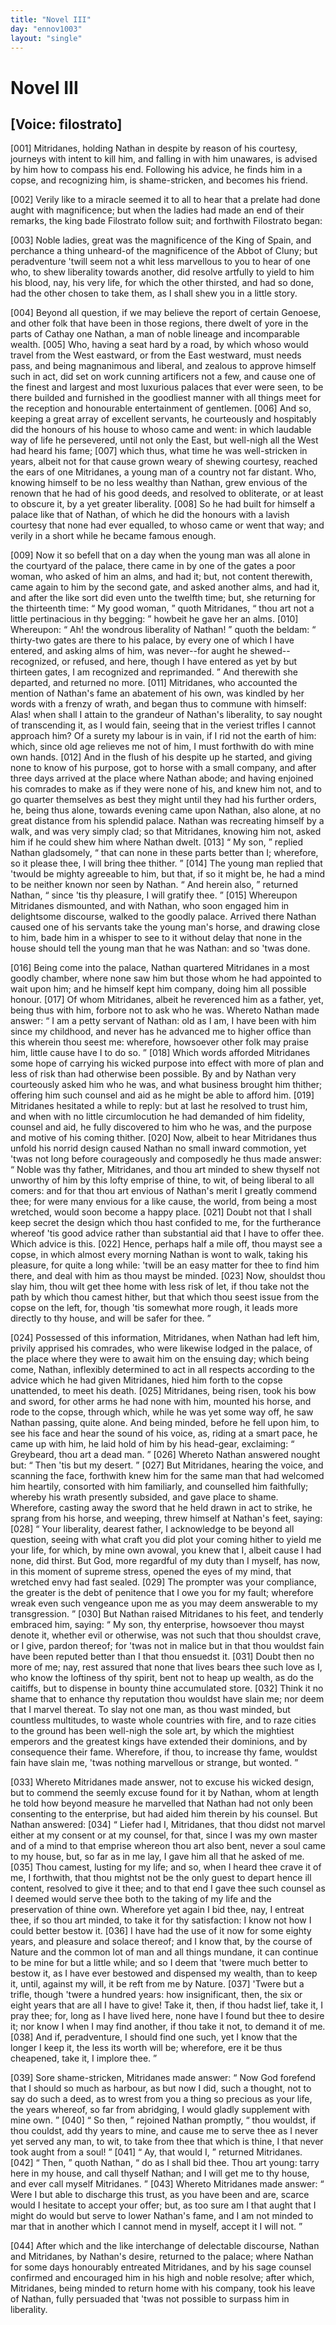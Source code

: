 ```yaml
---
title: "Novel III"
day: "ennov1003"
layout: "single"
---
```

<div id="nov1003" type="novella" who="filostrato">
 <h1>
  Novel III
 </h1>
 <p>
  <h2>
   [Voice: filostrato]
  </h2>
 </p>
 <argument>
  <p>
   <a name="p00030001">
    [001]
   </a>
   Mitridanes, holding Nathan in despite by reason of his
 courtesy, journeys with intent to kill him, and falling
 in with him unawares, is advised by him how to
 compass his end. Following his advice, he finds him
 in a copse, and recognizing him, is shame-stricken,
 and becomes his friend.
  </p>
 </argument>
 <div3 type="commentary" who="author">
  <p>
   <a name="p00030002">
    [002]
   </a>
   Verily
   like to a miracle seemed it to all to hear that a prelate
 had
 done aught with magnificence; but when the ladies had made an end
 of their remarks, the king bade Filostrato follow suit; and forthwith
 Filostrato began:
  </p>
 </div3>
 <div3 type="commentary" who="filostrato">
  <p>
   <a name="p00030003">
    [003]
   </a>
   Noble ladies, great was the magnificence of the
 King of Spain, and perchance a thing unheard-of the magnificence
 of the Abbot of Cluny; but peradventure 'twill seem not a whit less
 marvellous to you to hear of one who, to shew liberality towards
 another, did resolve artfully to yield to him his blood, nay, his very
 life, for which the other thirsted, and had so done, had the other
 chosen to take them, as I shall shew you in a little story.
  </p>
 </div3>
 <p>
  <a name="p00030004">
   [004]
  </a>
  Beyond all question, if we may believe the report of certain
 Genoese, and other folk that have been in those regions, there dwelt
 of yore in the parts of Cathay one Nathan, a man of noble lineage
 and incomparable wealth.
  <a name="p00030005">
   [005]
  </a>
  Who, having a seat hard by a road, by
 which whoso would travel from the West eastward, or from the East
 westward, must needs pass, and being magnanimous and liberal, and
 zealous to approve himself such in act, did set on work cunning
 artificers not a few, and cause one of the finest and largest and most
 luxurious palaces that ever were seen, to be there builded and
 furnished in the goodliest manner with all things meet for the
 reception and honourable entertainment of gentlemen.
  <a name="p00030006">
   [006]
  </a>
  And so,
  keeping a great array of excellent servants, he courteously and
 hospitably did the honours of his house to whoso came and went: in
 which laudable way of life he persevered, until not only the East, but
 well-nigh all the West had heard his fame;
  <a name="p00030007">
   [007]
  </a>
  which thus, what time
 he was well-stricken in years, albeit not for that cause grown weary
 of shewing courtesy, reached the ears of one Mitridanes, a young man
 of a country not far distant. Who, knowing himself to be no less
 wealthy than Nathan, grew envious of the renown that he had of his
 good deeds, and resolved to obliterate, or at least to obscure it, by a
 yet greater liberality.
  <a name="p00030008">
   [008]
  </a>
  So he had built for himself a palace like that
 of Nathan, of which he did the honours with a lavish courtesy that
 none had ever equalled, to whoso came or went that way; and verily
 in a short while he became famous enough.
 </p>
 <p>
  <a name="p00030009">
   [009]
  </a>
  Now it so befell that on a day when the young man was all alone
 in the courtyard of the palace, there came in by one of the gates a
 poor woman, who asked of him an alms, and had it; but, not content
 therewith, came again to him by the second gate, and asked another
 alms, and had it, and after the like sort did even unto the twelfth
 time; but, she returning for the thirteenth time:
  <q direct="unspecified">
   My good
 woman,
  </q>
  quoth Mitridanes,
  <q direct="unspecified">
   thou art not a little pertinacious in thy
 begging:
  </q>
  howbeit he gave her an alms.
  <a name="p00030010">
   [010]
  </a>
  Whereupon:
  <q direct="unspecified">
   Ah!
 the wondrous liberality of Nathan!
  </q>
  quoth the beldam:
  <q direct="unspecified">
   thirty-two
 gates are there to his palace, by every one of which I have entered,
 and asking alms of him, was never--for aught he shewed--recognized,
 or refused, and here, though I have entered as yet by but
 thirteen gates, I am recognized and reprimanded.
  </q>
  And therewith
 she departed, and returned no more.
  <a name="p00030011">
   [011]
  </a>
  Mitridanes, who accounted
 the mention of Nathan's fame an abatement of his own, was kindled
 by her words with a frenzy of wrath, and began thus to commune
 with himself: Alas! when shall I attain to the grandeur of
 Nathan's liberality, to say nought of transcending it, as I would fain,
 seeing that in the veriest trifles I cannot approach him? Of a surety
 my labour is in vain, if I rid not the earth of him: which, since old
 age relieves me not of him, I must forthwith do with mine own
 hands.
  <a name="p00030012">
   [012]
  </a>
  And in the flush of his despite up he started, and giving
 none to know of his purpose, got to horse with a small company,
 and after three days arrived at the place where Nathan abode; and
 having enjoined his comrades to make as if they were none of his,
  and knew him not, and to go quarter themselves as best they might
 until they had his further orders, he, being thus alone, towards
 evening came upon Nathan, also alone, at no great distance from
 his splendid palace. Nathan was recreating himself by a walk, and
 was very simply clad; so that Mitridanes, knowing him not, asked
 him if he could shew him where Nathan dwelt.
  <a name="p00030013">
   [013]
  </a>
  <q direct="unspecified">
   My son,
  </q>
  replied
 Nathan gladsomely,
  <q direct="unspecified">
   that can none in these parts better than I;
 wherefore, so it please thee, I will bring thee thither.
  </q>
  <a name="p00030014">
   [014]
  </a>
  The young
 man replied that 'twould be mighty agreeable to him, but that, if so
 it might be, he had a mind to be neither known nor seen by Nathan.
  <q direct="unspecified">
   And herein also,
  </q>
  returned Nathan,
  <q direct="unspecified">
   since 'tis thy pleasure, I will
 gratify thee.
  </q>
  <a name="p00030015">
   [015]
  </a>
  Whereupon Mitridanes dismounted, and with Nathan,
 who soon engaged him in delightsome discourse, walked to the
 goodly palace. Arrived there Nathan caused one of his servants
 take the young man's horse, and drawing close to him, bade him
 in a whisper to see to it without delay that none in the house should
 tell the young man that he was Nathan: and so 'twas done.
 </p>
 <p>
  <a name="p00030016">
   [016]
  </a>
  Being come into the palace, Nathan quartered Mitridanes in a
 most goodly chamber, where none saw him but those whom he had
 appointed to wait upon him; and he himself kept him company,
 doing him all possible honour.
  <a name="p00030017">
   [017]
  </a>
  Of whom Mitridanes, albeit he
 reverenced him as a father, yet, being thus with him, forbore not to
 ask who he was. Whereto Nathan made answer:
  <q direct="unspecified">
   I am a petty
 servant of Nathan: old as I am, I have been with him since my
 childhood, and never has he advanced me to higher office than this
 wherein thou seest me: wherefore, howsoever other folk may praise
 him, little cause have I to do so.
  </q>
  <a name="p00030018">
   [018]
  </a>
  Which words afforded Mitridanes
 some hope of carrying his wicked purpose into effect with more of
 plan and less of risk than had otherwise been possible. By and by
 Nathan very courteously asked him who he was, and what business
 brought him thither; offering him such counsel and aid as he might
 be able to afford him.
  <a name="p00030019">
   [019]
  </a>
  Mitridanes hesitated a while to reply: but
 at last he resolved to trust him, and when with no little circumlocution
 he had demanded of him fidelity, counsel and aid, he fully
 discovered to him who he was, and the purpose and motive of his
 coming thither.
  <a name="p00030020">
   [020]
  </a>
  Now, albeit to hear Mitridanes thus unfold his
 norrid design caused Nathan no small inward commotion, yet 'twas
 not long before courageously and composedly he thus made answer:
  <q direct="unspecified">
   Noble was thy father, Mitridanes, and thou art minded to shew
 thyself not unworthy of him by this lofty emprise of thine, to wit,
 of being liberal to all comers: and for that thou art envious of
 Nathan's merit I greatly commend thee; for were many envious
 for a like cause, the world, from being a most wretched, would soon
 become a happy place.
   <a name="p00030021">
    [021]
   </a>
   Doubt not that I shall keep secret the
 design which thou hast confided to me, for the furtherance whereof
 'tis good advice rather than substantial aid that I have to offer thee.
 Which advice is this.
   <a name="p00030022">
    [022]
   </a>
   Hence, perhaps half a mile off, thou mayst
 see a copse, in which almost every morning Nathan is wont to walk,
 taking his pleasure, for quite a long while: 'twill be an easy matter
 for thee to find him there, and deal with him as thou mayst be
 minded.
   <a name="p00030023">
    [023]
   </a>
   Now, shouldst thou slay him, thou wilt get thee home with
 less risk of let, if thou take not the path by which thou camest
 hither, but that which thou seest issue from the copse on the left,
 for, though 'tis somewhat more rough, it leads more directly to thy
 house, and will be safer for thee.
  </q>
 </p>
 <p>
  <a name="p00030024">
   [024]
  </a>
  Possessed of this information, Mitridanes, when Nathan had left
 him, privily apprised his comrades, who were likewise lodged in the
 palace, of the place where they were to await him on the ensuing
 day; which being come, Nathan, inflexibly determined to act in all
 respects according to the advice which he had given Mitridanes,
 hied him forth to the copse unattended, to meet his death.
  <a name="p00030025">
   [025]
  </a>
  Mitridanes,
 being risen, took his bow and sword, for other arms he had
 none with him, mounted his horse, and rode to the copse, through
 which, while he was yet some way off, he saw Nathan passing, quite
 alone. And being minded, before he fell upon him, to see his face
 and hear the sound of his voice, as, riding at a smart pace, he came
 up with him, he laid hold of him by his head-gear, exclaiming:
  <q direct="unspecified">
   Greybeard, thou art a dead man.
  </q>
  <a name="p00030026">
   [026]
  </a>
  Whereto Nathan answered
 nought but:
  <q direct="unspecified">
   Then 'tis but my desert.
  </q>
  <a name="p00030027">
   [027]
  </a>
  But Mitridanes, hearing
 the voice, and scanning the face, forthwith knew him for the same
 man that had welcomed him heartily, consorted with him familiarly,
 and counselled him faithfully; whereby his wrath presently subsided,
 and gave place to shame. Wherefore, casting away the sword that
 he held drawn in act to strike, he sprang from his horse, and weeping,
 threw himself at Nathan's feet, saying:
  <a name="p00030028">
   [028]
  </a>
  <q direct="unspecified">
   Your liberality, dearest
 father, I acknowledge to be beyond all question, seeing with what
 craft you did plot your coming hither to yield me your life, for
   which, by mine own avowal, you knew that I, albeit cause I had
 none, did thirst. But God, more regardful of my duty than I
 myself, has now, in this moment of supreme stress, opened the eyes
 of my mind, that wretched envy had fast sealed.
   <a name="p00030029">
    [029]
   </a>
   The prompter
 was your compliance, the greater is the debt of penitence that I owe
 you for my fault; wherefore wreak even such vengeance upon me
 as you may deem answerable to my transgression.
  </q>
  <a name="p00030030">
   [030]
  </a>
  But Nathan
 raised Mitridanes to his feet, and tenderly embraced him, saying:
  <q direct="unspecified">
   My son, thy enterprise, howsoever thou mayst denote it, whether
 evil or otherwise, was not such that thou shouldst crave, or I give,
 pardon thereof; for 'twas not in malice but in that thou wouldst
 fain have been reputed better than I that thou ensuedst it.
   <a name="p00030031">
    [031]
   </a>
   Doubt
 then no more of me; nay, rest assured that none that lives bears
 thee such love as I, who know the loftiness of thy spirit, bent not
 to heap up wealth, as do the caitiffs, but to dispense in bounty thine
 accumulated store.
   <a name="p00030032">
    [032]
   </a>
   Think it no shame that to enhance thy reputation
 thou wouldst have slain me; nor deem that I marvel thereat.
 To slay not one man, as thou wast minded, but countless multitudes,
 to waste whole countries with fire, and to raze cities to the ground
 has been well-nigh the sole art, by which the mightiest emperors and
 the greatest kings have extended their dominions, and by consequence
 their fame. Wherefore, if thou, to increase thy fame, wouldst fain
 have slain me, 'twas nothing marvellous or strange, but wonted.
  </q>
 </p>
 <p>
  <a name="p00030033">
   [033]
  </a>
  Whereto Mitridanes made answer, not to excuse his wicked
 design, but to commend the seemly excuse found for it by Nathan,
 whom at length he told how beyond measure he marvelled that
 Nathan had not only been consenting to the enterprise, but had
 aided him therein by his counsel. But Nathan answered:
  <a name="p00030034">
   [034]
  </a>
  <q direct="unspecified">
   Liefer
 had I, Mitridanes, that thou didst not marvel either at my consent
 or at my counsel, for that, since I was my own master and of a mind
 to that emprise whereon thou art also bent, never a soul came to my
 house, but, so far as in me lay, I gave him all that he asked of me.
   <a name="p00030035">
    [035]
   </a>
   Thou camest, lusting for my life; and so, when I heard thee crave
 it of me, I forthwith, that thou mightst not be the only guest to
 depart hence ill content, resolved to give it thee; and to that end I
 gave thee such counsel as I deemed would serve thee both to the
 taking of my life and the preservation of thine own. Wherefore
 yet again I bid thee, nay, I entreat thee, if so thou art minded, to
 take it for thy satisfaction: I know not how I could better bestow
   it.
   <a name="p00030036">
    [036]
   </a>
   I have had the use of it now for some eighty years, and
 pleasure and solace thereof; and I know that, by the course of
 Nature and the common lot of man and all things mundane, it can
 continue to be mine for but a little while; and so I deem that 'twere
 much better to bestow it, as I have ever bestowed and dispensed my
 wealth, than to keep it, until, against my will, it be reft from me by
 Nature.
   <a name="p00030037">
    [037]
   </a>
   'Twere but a trifle, though 'twere a hundred years: how
 insignificant, then, the six or eight years that are all I have to give!
 Take it, then, if thou hadst lief, take it, I pray thee; for, long as
 I have lived here, none have I found but thee to desire it; nor know
 I when I may find another, if thou take it not, to demand it of me.
   <a name="p00030038">
    [038]
   </a>
   And if, peradventure, I should find one such, yet I know that the
 longer I keep it, the less its worth will be; wherefore, ere it be thus
 cheapened, take it, I implore thee.
  </q>
 </p>
 <p>
  <a name="p00030039">
   [039]
  </a>
  Sore shame-stricken, Mitridanes made answer:
  <q direct="unspecified">
   Now God
 forefend that I should so much as harbour, as but now I did, such a
 thought, not to say do such a deed, as to wrest from you a thing
 so precious as your life, the years whereof, so far from abridging, I
 would gladly supplement with mine own.
  </q>
  <a name="p00030040">
   [040]
  </a>
  <q direct="unspecified">
   So then,
  </q>
  rejoined
 Nathan promptly,
  <q direct="unspecified">
   thou wouldst, if thou couldst, add thy years to
 mine, and cause me to serve thee as I never yet served any man, to
 wit, to take from thee that which is thine, I that never took aught
	from a soul!
  </q>
  <a name="p00030041">
   [041]
  </a>
  <q direct="unspecified">
   Ay, that would I,
  </q>
  returned Mitridanes.
  <a name="p00030042">
   [042]
  </a>
  <q direct="unspecified">
   Then,
  </q>
  quoth Nathan,
  <q direct="unspecified">
   do as I shall bid thee. Thou art young: tarry
 here in my house, and call thyself Nathan; and I will get me to
 thy house, and ever call myself Mitridanes.
  </q>
  <a name="p00030043">
   [043]
  </a>
  Whereto Mitridanes
 made answer:
  <q direct="unspecified">
   Were I but able to discharge this trust, as you
 have been and are, scarce would I hesitate to accept your offer; but,
 as too sure am I that aught that I might do would but serve to
 lower Nathan's fame, and I am not minded to mar that in another
 which I cannot mend in myself, accept it I will not.
  </q>
 </p>
 <p>
  <a name="p00030044">
   [044]
  </a>
  After which and the like interchange of delectable discourse,
 Nathan and Mitridanes, by Nathan's desire, returned to the palace;
 where Nathan for some days honourably entreated Mitridanes, and
 by his sage counsel confirmed and encouraged him in his high and
 noble resolve; after which, Mitridanes, being minded to return
 home with his company, took his leave of Nathan, fully persuaded
 that 'twas not possible to surpass him in liberality.
 </p>
</div>